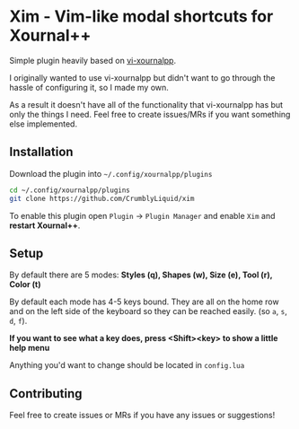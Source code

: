 # Xim - Vim-like modal shortcuts for Xournal++

Simple plugin heavily based on [vi-xournalpp](https://github.com/raw-bacon/vi-xournalpp).

I originally wanted to use vi-xournalpp but didn't want to go through
the hassle of configuring it, so I made my own.

As a result it doesn't have all of the functionality that vi-xournalpp has but
only the things I need. Feel free to create issues/MRs if you want something
else implemented.

## Installation

Download the plugin into `~/.config/xournalpp/plugins`

```bash
cd ~/.config/xournalpp/plugins
git clone https://github.com/CrumblyLiquid/xim
```

To enable this plugin open `Plugin` -> `Plugin Manager` and enable `Xim`
and **restart Xournal++**.

## Setup

By default there are 5 modes: **Styles (q), Shapes (w), Size (e), Tool (r), Color (t)**

By default each mode has 4-5 keys bound. They are all on the home row and on the left
side of the keyboard so they can be reached easily.
(so `a`, `s`, `d`, `f`).

**If you want to see what a key does, press \<Shift\>\<key\> to show a little help menu**

Anything you'd want to change should be located in `config.lua`

## Contributing

Feel free to create issues or MRs if you have any issues or suggestions!
